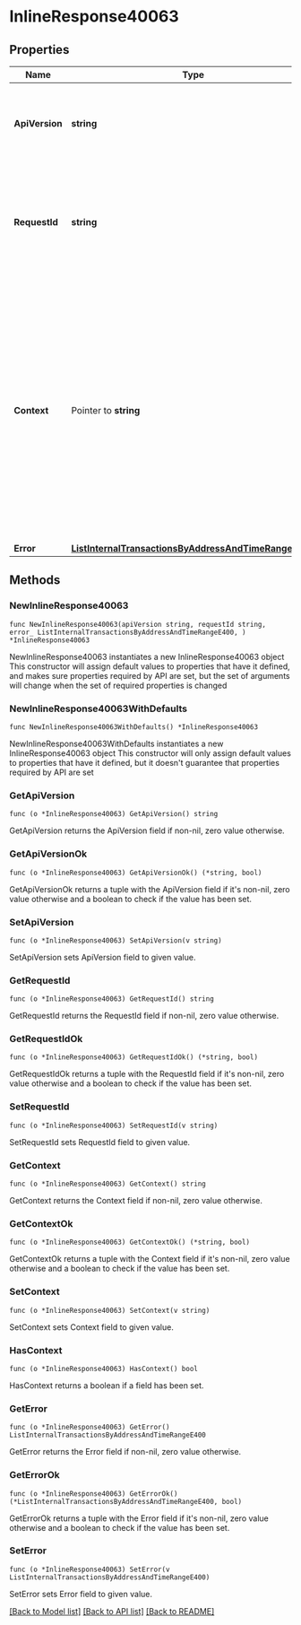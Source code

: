 # InlineResponse40063

## Properties

Name | Type | Description | Notes
------------ | ------------- | ------------- | -------------
**ApiVersion** | **string** | Specifies the version of the API that incorporates this endpoint. | 
**RequestId** | **string** | Defines the ID of the request. The &#x60;requestId&#x60; is generated by Crypto APIs and it&#39;s unique for every request. | 
**Context** | Pointer to **string** | In batch situations the user can use the context to correlate responses with requests. This property is present regardless of whether the response was successful or returned as an error. &#x60;context&#x60; is specified by the user. | [optional] 
**Error** | [**ListInternalTransactionsByAddressAndTimeRangeE400**](ListInternalTransactionsByAddressAndTimeRangeE400.md) |  | 

## Methods

### NewInlineResponse40063

`func NewInlineResponse40063(apiVersion string, requestId string, error_ ListInternalTransactionsByAddressAndTimeRangeE400, ) *InlineResponse40063`

NewInlineResponse40063 instantiates a new InlineResponse40063 object
This constructor will assign default values to properties that have it defined,
and makes sure properties required by API are set, but the set of arguments
will change when the set of required properties is changed

### NewInlineResponse40063WithDefaults

`func NewInlineResponse40063WithDefaults() *InlineResponse40063`

NewInlineResponse40063WithDefaults instantiates a new InlineResponse40063 object
This constructor will only assign default values to properties that have it defined,
but it doesn't guarantee that properties required by API are set

### GetApiVersion

`func (o *InlineResponse40063) GetApiVersion() string`

GetApiVersion returns the ApiVersion field if non-nil, zero value otherwise.

### GetApiVersionOk

`func (o *InlineResponse40063) GetApiVersionOk() (*string, bool)`

GetApiVersionOk returns a tuple with the ApiVersion field if it's non-nil, zero value otherwise
and a boolean to check if the value has been set.

### SetApiVersion

`func (o *InlineResponse40063) SetApiVersion(v string)`

SetApiVersion sets ApiVersion field to given value.


### GetRequestId

`func (o *InlineResponse40063) GetRequestId() string`

GetRequestId returns the RequestId field if non-nil, zero value otherwise.

### GetRequestIdOk

`func (o *InlineResponse40063) GetRequestIdOk() (*string, bool)`

GetRequestIdOk returns a tuple with the RequestId field if it's non-nil, zero value otherwise
and a boolean to check if the value has been set.

### SetRequestId

`func (o *InlineResponse40063) SetRequestId(v string)`

SetRequestId sets RequestId field to given value.


### GetContext

`func (o *InlineResponse40063) GetContext() string`

GetContext returns the Context field if non-nil, zero value otherwise.

### GetContextOk

`func (o *InlineResponse40063) GetContextOk() (*string, bool)`

GetContextOk returns a tuple with the Context field if it's non-nil, zero value otherwise
and a boolean to check if the value has been set.

### SetContext

`func (o *InlineResponse40063) SetContext(v string)`

SetContext sets Context field to given value.

### HasContext

`func (o *InlineResponse40063) HasContext() bool`

HasContext returns a boolean if a field has been set.

### GetError

`func (o *InlineResponse40063) GetError() ListInternalTransactionsByAddressAndTimeRangeE400`

GetError returns the Error field if non-nil, zero value otherwise.

### GetErrorOk

`func (o *InlineResponse40063) GetErrorOk() (*ListInternalTransactionsByAddressAndTimeRangeE400, bool)`

GetErrorOk returns a tuple with the Error field if it's non-nil, zero value otherwise
and a boolean to check if the value has been set.

### SetError

`func (o *InlineResponse40063) SetError(v ListInternalTransactionsByAddressAndTimeRangeE400)`

SetError sets Error field to given value.



[[Back to Model list]](../README.md#documentation-for-models) [[Back to API list]](../README.md#documentation-for-api-endpoints) [[Back to README]](../README.md)


